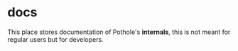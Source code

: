 # docs

This place stores documentation of Pothole's **internals**, this is not meant for regular users but for developers.